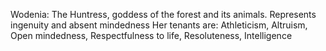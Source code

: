 Wodenia: The Huntress, goddess of the forest and its animals.
Represents ingenuity and absent mindedness
Her tenants are: Athleticism, Altruism, Open mindedness, Respectfulness to life, Resoluteness, Intelligence

